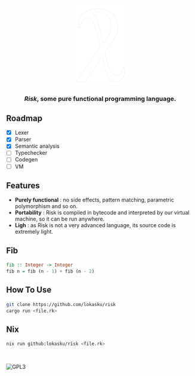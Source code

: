 <br>
<br>
<p align="center"><img src="assets/risk.png" alt="Risk" width="150"></p>
<h3 align="center"><i>Risk</i>, some pure functional programming language.</h3>

## Roadmap
- [x] Lexer
- [x] Parser
- [x] Semantic analysis
- [ ] Typechecker
- [ ] Codegen
- [ ] VM

## Features
* **Purely functional** : no side effects, pattern matching, parametric polymorphism and so on.
* **Portability** : Risk is compiled in bytecode and interpreted by our virtual machine, so it can be run anywhere.
* **Ligh** : as Risk is not a very advanced language, its source code is extremely light.

## Fib
```hs
fib :: Integer -> Integer
fib n = fib (n - 1) + fib (n - 2)
```

## How To Use
```bash
git clone https://github.com/lokasku/risk
cargo run <file.rk>
```
## Nix
```bash
nix run github:lokasku/risk <file.rk>
```
<br>

![GPL3](https://www.gnu.org/graphics/gplv3-127x51.png)
